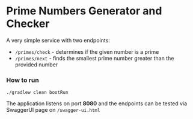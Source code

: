 # Prime Numbers Generator and Checker 

A very simple service with two endpoints:
- `/primes/check` - determines if the given number is a prime
- `/primes/next` - finds the smallest prime number greater than the provided number

### How to run
`./gradlew clean bootRun`

The application listens on port **8080** and the endpoints can be tested via SwaggerUI page on 
`/swagger-ui.html`

